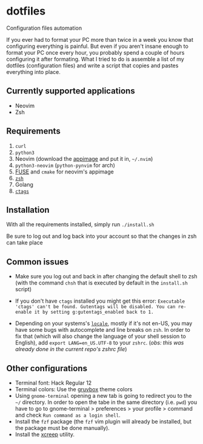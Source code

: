 # dotfiles
Configuration files automation

If you ever had to format your PC more than twice in a week you know that configuring everything is painful.
But even if you aren't insane enough to format your PC once every hour, you probably spend a couple of hours
configuring it after formating.
What I tried to do is assemble a list of my dotfiles (configuration files) and write a script that copies
and pastes everything into place.

## Currently supported applications
* Neovim
* Zsh

## Requirements
1. `curl`
2. `python3`
3. Neovim (download the [appimage](https://github.com/neovim/neovim/releases/latest) and put it in, `~/.nvim`)
4. `python3-neovim` (`python-pynvim` for arch)
5. [FUSE](https://github.com/AppImage/AppImageKit/wiki/FUSE) and `cmake` for neovim's appimage
6. [`zsh`](https://github.com/ohmyzsh/ohmyzsh/wiki/Installing-ZSH)
7. Golang
8. [`ctags`](https://ctags.io/)


## Installation
With all the requirements installed, simply run
`./install.sh`

Be sure to log out and log back into your account so that the changes in zsh can take place

## Common issues
- Make sure you log out and back in after changing the default shell to zsh (with the command `chsh` that is executed by default in the `install.sh` script)

- If you don't have `ctags` installed you might get this error: `Executable 'ctags' can't be found. Gutentags will be disabled. You can re-enable it by setting g:gutentags_enabled back to 1.`

- Depending on your systems's [`locale`](https://wiki.archlinux.org/index.php/Locale), mostly if it's not en-US, you may have some bugs with autocomplete and line breaks on `zsh`. In order to fix that (which will also change the language of your shell session to English), add `export LANG=en_US.UTF-8` to your `zshrc`. (*obs: this was already done in the current repo's zshrc file*)

## Other configurations
- Terminal font: Hack Regular 12
- Terminal colors: Use the [gruvbox](https://github.com/morhetz/gruvbox) theme colors
- Using `gnome-terminal` opening a new tab is going to redirect you to the `~/` directory. In order to open the tabe in the same directory (i.e. `pwd`) you have to go to gnome-terminal > preferences > your profile > command and check `Run command as a login shell`.
- Install the `fzf` package (the `fzf` vim plugin will already be installed, but the package must be done manually).
- Install the [xcreep](https://github.com/gmelodie/xcreep) utility.
